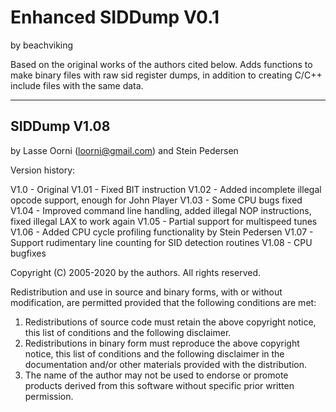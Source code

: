 
# Enhanced SIDDump V0.1
by beachviking

Based on the original works of the authors cited below.
Adds functions to make binary files with raw sid register dumps, in addition 
to creating C/C++ include files with the same data.

_________________________________________________________
## SIDDump V1.08
by Lasse Oorni (loorni@gmail.com) and Stein Pedersen

Version history:

V1.0    - Original
V1.01   - Fixed BIT instruction
V1.02   - Added incomplete illegal opcode support, enough for John Player
V1.03   - Some CPU bugs fixed
V1.04   - Improved command line handling, added illegal NOP instructions, fixed
          illegal LAX to work again
V1.05   - Partial support for multispeed tunes
V1.06   - Added CPU cycle profiling functionality by Stein Pedersen
V1.07   - Support rudimentary line counting for SID detection routines
V1.08   - CPU bugfixes

Copyright (C) 2005-2020 by the authors. All rights reserved.

Redistribution and use in source and binary forms, with or without
modification, are permitted provided that the following conditions are met:

1. Redistributions of source code must retain the above copyright notice,
   this list of conditions and the following disclaimer.
2. Redistributions in binary form must reproduce the above copyright notice,
   this list of conditions and the following disclaimer in the
   documentation and/or other materials provided with the distribution.
3. The name of the author may not be used to endorse or promote products
   derived from this software without specific prior written permission.


